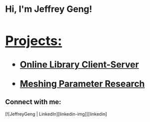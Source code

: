 <h1>Hi, I'm Jeffrey Geng! <br/><a href="https://github.com/JeffreyGeng">

<h2>Projects:</h2>

- <b>[Online Library Client-Server](https://github.com/JeffreyGeng/Client-Server-Library)</b>


- <b>[Meshing Parameter Research]()</b>

<h2>Connect with me:</h2>
[![JeffreyGeng | LinkedIn][linkedin-img]][linkedin]

[linkedin-img]: https://cdn.jsdelivr.net/npm/simple-icons@v3/icons/linkedin.svg
[linkedin]: https://www.linkedin.com/in/jeffrey-geng-a9955924a/

